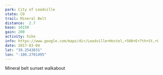 ```yaml
---
park: City of Leadville
state: CO
trail: Mineral Belt
distance:  2.7
base: 10150
gain: 200
activity: hike
info: https://www.google.com/maps/dir/Leadville+Hostel,+500+E+7th+St,+Leadville,+CO+80461/39.2543831,-106.2701495/39.2583898,-106.2705752/39.2593935,-106.2759099/39.2535948,-106.2770042/39.250122,-106.2899647/@39.2534203,-106.2896213,16z/data=!4m13!4m12!1m5!1m1!1s0x876a913b6f8b229f:0xe86f6cb9a122e16a!2m2!1d-106.285176!2d39.25138!1m0!1m0!1m0!1m0!1m0!3e2
date: 2017-03-04
lat: "39.2543831"
lon: "-106.2701495"
---
```

Mineral belt sunset walkabout
